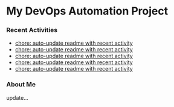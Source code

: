 # My DevOps Automation Project

### Recent Activities
<!-- activity:START -->
- [chore: auto-update readme with recent activity](https://github.com/kaigiii/mybowling-app/commit/336b8e316e1f8ce82127bb4648af97e96ad7f277)
- [chore: auto-update readme with recent activity](https://github.com/kaigiii/mybowling-app/commit/2457aa6b2c074b7036ff3f27a1b5e003287d899c)
- [chore: auto-update readme with recent activity](https://github.com/kaigiii/mybowling-app/commit/cfc38901c6762be8a47186a363eb9d6c1ef82593)
- [chore: auto-update readme with recent activity](https://github.com/kaigiii/mybowling-app/commit/bf5cfc57c50c06470d40c25ace86be3fe8c748bd)
- [chore: auto-update readme with recent activity](https://github.com/kaigiii/mybowling-app/commit/017efa6d8475506b817efc7fa127f2d67f7812af)
<!-- activity:END -->

### About Me
<!-- MYLINKS:START -->
<!-- MYLINKS:END -->

update...

